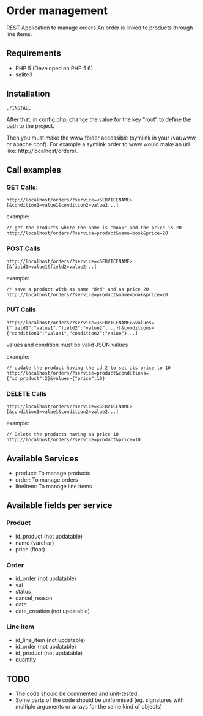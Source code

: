 # Order management

REST Application to manage orders
An order is linked to products through line items.

## Requirements

- PHP 5 (Developed on PHP 5.6)
- sqlite3


## Installation

```
./INSTALL
```

After that, in config.php, change the value for the key "root" to define the path to the project.

Then you must make the www folder accessible (symlink in your /var/www, or apache conf).
For example a symlink order to www would make an url like: http://localhost/orders/.

## Call examples

### GET Calls:

```
http://localhost/orders/?service=<SERVICENAME>[&condition1=value1&condition2=value2...]
```

example:

```
// get the products where the name is "book" and the price is 20
http://localhost/orders/?service=product&name=book&price=20
```

### POST Calls

```
http://localhost/orders/?service=<SERVICENAME>[&field1=value1&field2=value2...]
```

example:

```
// save a product with as name "dvd" and as price 20
http://localhost/orders/?service=product&name=book&price=20
```

### PUT Calls

```
http://localhost/orders/?service=<SERVICENAME>&values={"field1":"value1","field2":"value2",...}[&conditions={"condition1":"value1","condition2":"value"}...]
```

values and condition must be valid JSON values

example:

```
// update the product having the id 2 to set its price to 10
http://localhost/orders/?service=product&conditions={"id_product":2}&values={"price":10}
```

### DELETE Calls

```
http://localhost/orders/?service=<SERVICENAME>[&condition1=value1&condition2=value2...]
```

example:

```
// Delete the products having as price 10
http://localhost/orders/?service=product&price=10
```

## Available Services

- product: To manage products
- order: To manage orders
- lineItem: To manage line items

## Available fields per service

### Product

- id_product (not updatable)
- name (varchar)
- price (float)

### Order

- id_order (not updatable)
- vat
- status
- cancel_reason
- date
- date_creation (not updatable)

### Line item

- id_line_item (not updatable)
- id_order (not updatable)
- id_product (not updatable)
- quantity

## TODO

- The code should be commented and unit-tested,
- Some parts of the code should be uniformised (eg. signatures with multiple arguments or arrays for the same kind of objects)
